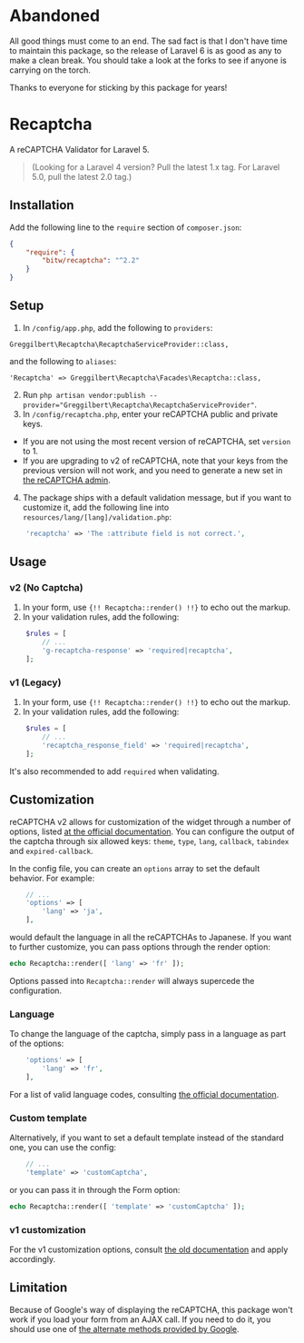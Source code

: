 # Abandoned

All good things must come to an end. The sad fact is that I don't have time to maintain this package, so the release of Laravel 6 is as good as any to make a clean break. You should take a look at the forks to see if anyone is carrying on the torch.

Thanks to everyone for sticking by this package for years!

Recaptcha
=========

A reCAPTCHA Validator for Laravel 5. 

> (Looking for a Laravel 4 version? Pull the latest 1.x tag. For Laravel 5.0, pull the latest 2.0 tag.)

## Installation

Add the following line to the `require` section of `composer.json`:

```json
{
    "require": {
        "bitw/recaptcha": "^2.2"
    }
}
```

## Setup

1. In `/config/app.php`, add the following to `providers`:
  
  ```
  Greggilbert\Recaptcha\RecaptchaServiceProvider::class,
  ```
  and the following to `aliases`:
  ```
  'Recaptcha' => Greggilbert\Recaptcha\Facades\Recaptcha::class,
  ```
2. Run `php artisan vendor:publish --provider="Greggilbert\Recaptcha\RecaptchaServiceProvider"`.
3. In `/config/recaptcha.php`, enter your reCAPTCHA public and private keys.
  * If you are not using the most recent version of reCAPTCHA, set `version` to 1. 
  * If you are upgrading to v2 of reCAPTCHA, note that your keys from the previous version will not work, and you need to generate a new set in [the reCAPTCHA admin](https://www.google.com/recaptcha/admin).
4. The package ships with a default validation message, but if you want to customize it, add the following line into `resources/lang/[lang]/validation.php`:
  
  ```php
      'recaptcha' => 'The :attribute field is not correct.',
  ```

## Usage

### v2 (No Captcha)
1. In your form, use `{!! Recaptcha::render() !!}` to echo out the markup.
2. In your validation rules, add the following:

```php
    $rules = [
        // ...
        'g-recaptcha-response' => 'required|recaptcha',
    ];
```

### v1 (Legacy)
1. In your form, use `{!! Recaptcha::render() !!}` to echo out the markup.
2. In your validation rules, add the following:

```php
    $rules = [
        // ...
        'recaptcha_response_field' => 'required|recaptcha',
    ];
```

It's also recommended to add `required` when validating.

## Customization

reCAPTCHA v2 allows for customization of the widget through a number of options, listed [at the official documentation](https://developers.google.com/recaptcha/docs/display). You can configure the output of the captcha through six allowed keys: `theme`, `type`, `lang`, `callback`, `tabindex` and `expired-callback`.

In the config file, you can create an `options` array to set the default behavior. For example:

```php
    // ...
    'options' => [
		'lang' => 'ja',
	],
```

would default the language in all the reCAPTCHAs to Japanese. If you want to further customize, you can pass options through the render option:

```php
echo Recaptcha::render([ 'lang' => 'fr' ]);
```

Options passed into `Recaptcha::render` will always supercede the configuration.

### Language

To change the language of the captcha, simply pass in a language as part of the options:

```php
    'options' => [
        'lang' => 'fr',
	],
```

For a list of valid language codes, consulting [the official documentation](https://developers.google.com/recaptcha/docs/language).

### Custom template

Alternatively, if you want to set a default template instead of the standard one, you can use the config:

```php
    // ...
    'template' => 'customCaptcha',
```

or you can pass it in through the Form option:

```php
echo Recaptcha::render([ 'template' => 'customCaptcha' ]);
```

### v1 customization

For the v1 customization options, consult [the old documentation](https://developers.google.com/recaptcha/old/docs/customization) and apply accordingly.

## Limitation

Because of Google's way of displaying the reCAPTCHA, this package won't work if you load your form from an AJAX call.
If you need to do it, you should use one of [the alternate methods provided by Google](https://developers.google.com/recaptcha/docs/display?csw=1).
